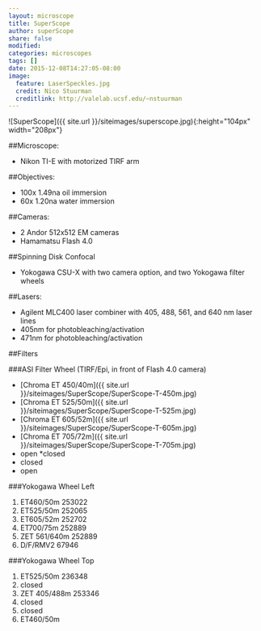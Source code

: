 ```yaml
---
layout: microscope 
title: SuperScope
author: superScope
share: false
modified:
categories: microscopes
tags: []
date: 2015-12-08T14:27:05-08:00
image:
  feature: LaserSpeckles.jpg
  credit: Nico Stuurman
  creditlink: http://valelab.ucsf.edu/~nstuurman
---
```

![SuperScope]({{ site.url }}/siteimages/superscope.jpg){:height="104px" width="208px"}

##Microscope:
* Nikon TI-E  with motorized TIRF arm

##Objectives:
* 100x 1.49na oil immersion
* 60x 1.20na water immersion

##Cameras:
* 2 Andor 512x512 EM cameras
* Hamamatsu Flash 4.0

##Spinning Disk Confocal
* Yokogawa CSU-X with two camera option, and two Yokogawa filter wheels

##Lasers:
* Agilent MLC400 laser combiner with 405, 488, 561, and 640 nm laser lines
* 405nm for photobleaching/activation
* 471nm for photobleaching/activation

##Filters

###ASI Filter Wheel (TIRF/Epi, in front of Flash 4.0 camera)

* [Chroma ET 450/40m]({{ site.url }}/siteimages/SuperScope/SuperScope-T-450m.jpg)  
* [Chroma ET 525/50m]({{ site.url }}/siteimages/SuperScope/SuperScope-T-525m.jpg)
* [Chroma ET 605/52m]({{ site.url }}/siteimages/SuperScope/SuperScope-T-605m.jpg)
* [Chroma ET 705/72m]({{ site.url }}/siteimages/SuperScope/SuperScope-T-705m.jpg)
* open
*closed
* closed
* open

###Yokogawa Wheel Left
1. ET460/50m 253022  
2. ET525/50m 252065
3. ET605/52m 252702
4. ET700/75m 252889
5.  ZET 561/640m 252889
6. D/F/RMV2 67946

###Yokogawa Wheel Top
1. ET525/50m 236348  
2. closed
3. ZET 405/488m 253346
4. closed
5. closed
6. ET460/50m

